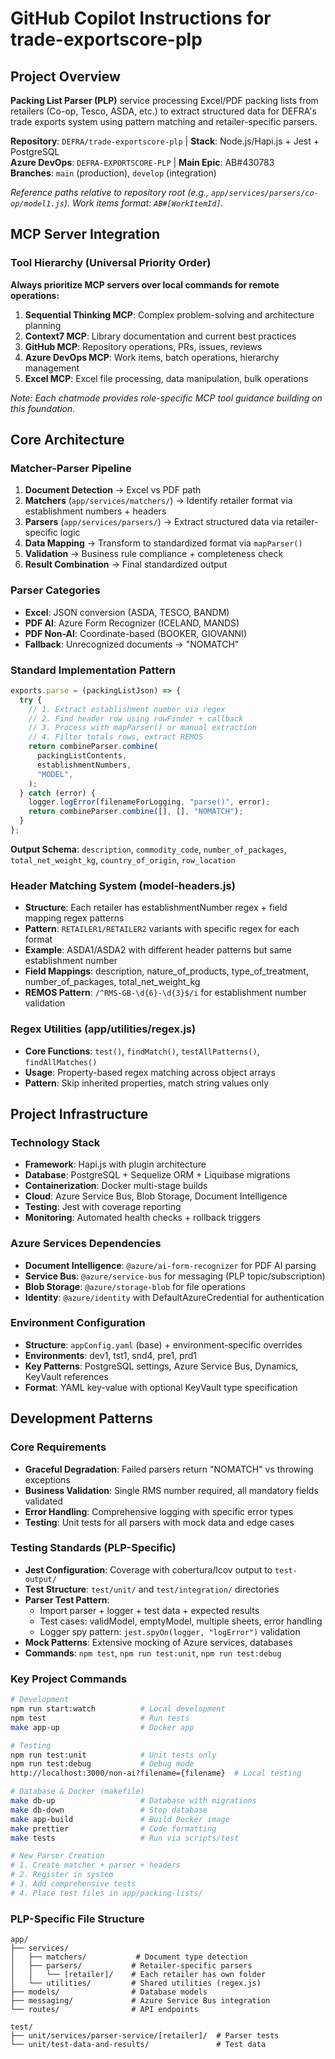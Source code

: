 # GitHub Copilot Instructions for trade-exportscore-plp

## Project Overview

**Packing List Parser (PLP)** service processing Excel/PDF packing lists from retailers (Co-op, Tesco, ASDA, etc.) to extract structured data for DEFRA's trade exports system using pattern matching and retailer-specific parsers.

**Repository**: `DEFRA/trade-exportscore-plp` | **Stack**: Node.js/Hapi.js + Jest + PostgreSQL  
**Azure DevOps**: `DEFRA-EXPORTSCORE-PLP` | **Main Epic**: AB#430783  
**Branches**: `main` (production), `develop` (integration)

_Reference paths relative to repository root (e.g., `app/services/parsers/co-op/model1.js`). Work items format: `AB#[WorkItemId]`._

## MCP Server Integration

### Tool Hierarchy (Universal Priority Order)

**Always prioritize MCP servers over local commands for remote operations:**

1. **Sequential Thinking MCP**: Complex problem-solving and architecture planning
2. **Context7 MCP**: Library documentation and current best practices
3. **GitHub MCP**: Repository operations, PRs, issues, reviews
4. **Azure DevOps MCP**: Work items, batch operations, hierarchy management
5. **Excel MCP**: Excel file processing, data manipulation, bulk operations

_Note: Each chatmode provides role-specific MCP tool guidance building on this foundation._

## Core Architecture

### Matcher-Parser Pipeline

1. **Document Detection** → Excel vs PDF path
2. **Matchers** (`app/services/matchers/`) → Identify retailer format via establishment numbers + headers
3. **Parsers** (`app/services/parsers/`) → Extract structured data via retailer-specific logic
4. **Data Mapping** → Transform to standardized format via `mapParser()`
5. **Validation** → Business rule compliance + completeness check
6. **Result Combination** → Final standardized output

### Parser Categories

- **Excel**: JSON conversion (ASDA, TESCO, BANDM)
- **PDF AI**: Azure Form Recognizer (ICELAND, MANDS)
- **PDF Non-AI**: Coordinate-based (BOOKER, GIOVANNI)
- **Fallback**: Unrecognized documents → "NOMATCH"

### Standard Implementation Pattern

```javascript
exports.parse = (packingListJson) => {
  try {
    // 1. Extract establishment number via regex
    // 2. Find header row using rowFinder + callback
    // 3. Process with mapParser() or manual extraction
    // 4. Filter totals rows, extract REMOS
    return combineParser.combine(
      packingListContents,
      establishmentNumbers,
      "MODEL",
    );
  } catch (error) {
    logger.logError(filenameForLogging, "parse()", error);
    return combineParser.combine([], [], "NOMATCH");
  }
};
```

**Output Schema**: `description`, `commodity_code`, `number_of_packages`, `total_net_weight_kg`, `country_of_origin`, `row_location`

### Header Matching System (model-headers.js)

- **Structure**: Each retailer has establishmentNumber regex + field mapping regex patterns
- **Pattern**: `RETAILER1/RETAILER2` variants with specific regex for each format
- **Example**: ASDA1/ASDA2 with different header patterns but same establishment number
- **Field Mappings**: description, nature_of_products, type_of_treatment, number_of_packages, total_net_weight_kg
- **REMOS Pattern**: `/^RMS-GB-\d{6}-\d{3}$/i` for establishment number validation

### Regex Utilities (app/utilities/regex.js)

- **Core Functions**: `test()`, `findMatch()`, `testAllPatterns()`, `findAllMatches()`
- **Usage**: Property-based regex matching across object arrays
- **Pattern**: Skip inherited properties, match string values only

## Project Infrastructure

### Technology Stack

- **Framework**: Hapi.js with plugin architecture
- **Database**: PostgreSQL + Sequelize ORM + Liquibase migrations
- **Containerization**: Docker multi-stage builds
- **Cloud**: Azure Service Bus, Blob Storage, Document Intelligence
- **Testing**: Jest with coverage reporting
- **Monitoring**: Automated health checks + rollback triggers

### Azure Services Dependencies

- **Document Intelligence**: `@azure/ai-form-recognizer` for PDF AI parsing
- **Service Bus**: `@azure/service-bus` for messaging (PLP topic/subscription)
- **Blob Storage**: `@azure/storage-blob` for file operations
- **Identity**: `@azure/identity` with DefaultAzureCredential for authentication

### Environment Configuration

- **Structure**: `appConfig.yaml` (base) + environment-specific overrides
- **Environments**: dev1, tst1, snd4, pre1, prd1
- **Key Patterns**: PostgreSQL settings, Azure Service Bus, Dynamics, KeyVault references
- **Format**: YAML key-value with optional KeyVault type specification

## Development Patterns

### Core Requirements

- **Graceful Degradation**: Failed parsers return "NOMATCH" vs throwing exceptions
- **Business Validation**: Single RMS number required, all mandatory fields validated
- **Error Handling**: Comprehensive logging with specific error types
- **Testing**: Unit tests for all parsers with mock data and edge cases

### Testing Standards (PLP-Specific)

- **Jest Configuration**: Coverage with cobertura/lcov output to `test-output/`
- **Test Structure**: `test/unit/` and `test/integration/` directories
- **Parser Test Pattern**:
  - Import parser + logger + test data + expected results
  - Test cases: validModel, emptyModel, multiple sheets, error handling
  - Logger spy pattern: `jest.spyOn(logger, "logError")` validation
- **Mock Patterns**: Extensive mocking of Azure services, databases
- **Commands**: `npm test`, `npm run test:unit`, `npm run test:debug`

### Key Project Commands

```bash
# Development
npm run start:watch          # Local development
npm test                     # Run tests
make app-up                  # Docker app

# Testing
npm run test:unit            # Unit tests only
npm run test:debug           # Debug mode
http://localhost:3000/non-ai?filename={filename}  # Local testing

# Database & Docker (makefile)
make db-up                   # Database with migrations
make db-down                 # Stop database
make app-build               # Build Docker image
make prettier                # Code formatting
make tests                   # Run via scripts/test

# New Parser Creation
# 1. Create matcher + parser + headers
# 2. Register in system
# 3. Add comprehensive tests
# 4. Place test files in app/packing-lists/
```

### PLP-Specific File Structure

```
app/
├── services/
│   ├── matchers/           # Document type detection
│   ├── parsers/           # Retailer-specific parsers
│   │   └── [retailer]/    # Each retailer has own folder
│   └── utilities/         # Shared utilities (regex.js)
├── models/                # Database models
├── messaging/             # Azure Service Bus integration
└── routes/                # API endpoints

test/
├── unit/services/parser-service/[retailer]/  # Parser tests
└── unit/test-data-and-results/               # Test data
```
